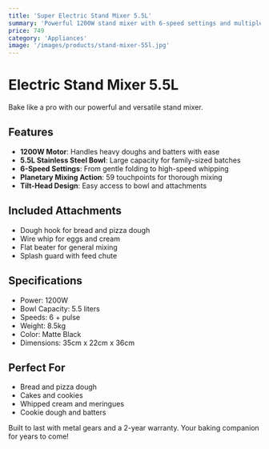 ```yaml
---
title: 'Super Electric Stand Mixer 5.5L'
summary: 'Powerful 1200W stand mixer with 6-speed settings and multiple attachments'
price: 749
category: 'Appliances'
image: '/images/products/stand-mixer-55l.jpg'
---
```


# Electric Stand Mixer 5.5L

Bake like a pro with our powerful and versatile stand mixer.

## Features

- **1200W Motor**: Handles heavy doughs and batters with ease
- **5.5L Stainless Steel Bowl**: Large capacity for family-sized batches
- **6-Speed Settings**: From gentle folding to high-speed whipping
- **Planetary Mixing Action**: 59 touchpoints for thorough mixing
- **Tilt-Head Design**: Easy access to bowl and attachments

## Included Attachments

- Dough hook for bread and pizza dough
- Wire whip for eggs and cream
- Flat beater for general mixing
- Splash guard with feed chute

## Specifications

- Power: 1200W
- Bowl Capacity: 5.5 liters
- Speeds: 6 + pulse
- Weight: 8.5kg
- Color: Matte Black
- Dimensions: 35cm x 22cm x 36cm

## Perfect For

- Bread and pizza dough
- Cakes and cookies
- Whipped cream and meringues
- Cookie dough and batters

Built to last with metal gears and a 2-year warranty. Your baking companion for years to come!

